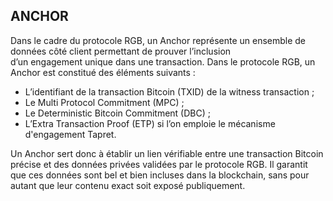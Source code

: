 ## ANCHOR

Dans le cadre du protocole RGB, un Anchor représente un ensemble de données côté client permettant de prouver l’inclusion d’un engagement unique dans une transaction. Dans le protocole RGB, un Anchor est constitué des éléments suivants :
* L’identifiant de la transaction Bitcoin (TXID) de la witness transaction ;
* Le Multi Protocol Commitment (MPC) ;
* Le Deterministic Bitcoin Commitment (DBC) ;
* L’Extra Transaction Proof (ETP) si l’on emploie le mécanisme d'engagement Tapret.

Un Anchor sert donc à établir un lien vérifiable entre une transaction Bitcoin précise et des données privées validées par le protocole RGB. Il garantit que ces données sont bel et bien incluses dans la blockchain, sans pour autant que leur contenu exact soit exposé publiquement.

